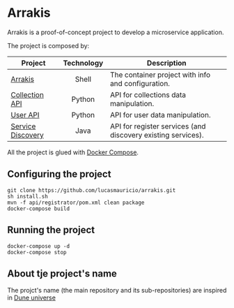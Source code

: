 # Arrakis

Arrakis is a proof-of-concept project to develop a microservice application.

The project is composed by:

| Project | Technology | Description |
| --- | :---: | --- |
[Arrakis](https://github.com/lucasmauricio/arrakis) | Shell | The container project with info and configuration.
[Collection API](https://github.com/lucasmauricio/wallach-ix) | Python | API for collections data manipulation.
[User API](https://github.com/lucasmauricio/balut) | Python | API for user data manipulation.
[Service Discovery](https://github.com/lucasmauricio/service-discovery) | Java | API for register services (and discovery existing services).

All the project is glued with [Docker Compose](https://docs.docker.com/compose/).

## Configuring the project

```shell
git clone https://github.com/lucasmauricio/arrakis.git
sh install.sh
mvn -f api/registrator/pom.xml clean package
docker-compose build
```

## Running the project

```shell
docker-compose up -d
docker-compose stop
```


## About tje project's name

The projct's name (the main repository and its sub-repositories) are inspired in [Dune universe](https://en.wikipedia.org/wiki/Dune_(franchise))
